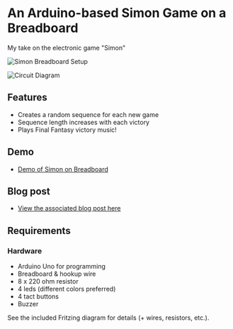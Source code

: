 # An Arduino-based Simon Game on a Breadboard

My take on the electronic game "Simon"

![](https://raw.github.com/jerwil/Simon_Breadboard/master/Media/Simon%20Breadboard.JPG "Simon Breadboard Setup")

![](https://raw.github.com/jerwil/Simon_Breadboard/master/Media/simon%20breadboard_bb.jpg "Circuit Diagram")

## Features

* Creates a random sequence for each new game
* Sequence length increases with each victory
* Plays Final Fantasy victory music!

## Demo

* [Demo of Simon on Breadboard](http://youtu.be/4FG9-JnXSog)

## Blog post

* [View the associated blog post here](http://www.jeremyadamwilson.com/simon-arduino-breadboard/)


## Requirements

### Hardware

* Arduino Uno for programming
* Breadboard & hookup wire
* 8 x 220 ohm resistor
* 4 leds (different colors preferred)
* 4 tact buttons
* Buzzer

See the included Fritzing diagram for details (+ wires, resistors, etc.).



